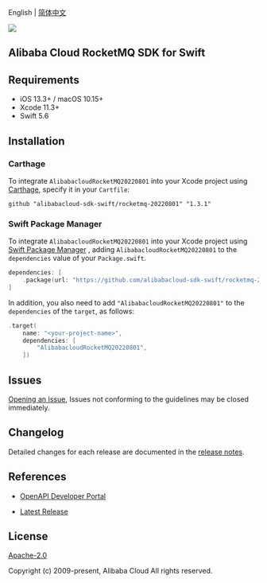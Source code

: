 English | [简体中文](README-CN.md)

![](https://aliyunsdk-pages.alicdn.com/icons/AlibabaCloud.svg)

## Alibaba Cloud RocketMQ SDK for Swift

## Requirements

- iOS 13.3+ / macOS 10.15+
- Xcode 11.3+
- Swift 5.6

## Installation

### Carthage

To integrate `AlibabacloudRocketMQ20220801` into your Xcode project using [Carthage](https://github.com/Carthage/Carthage), specify it in your `Cartfile`:

```ogdl
github "alibabacloud-sdk-swift/rocketmq-20220801" "1.3.1"
```

### Swift Package Manager

To integrate `AlibabacloudRocketMQ20220801` into your Xcode project using [Swift Package Manager](https://swift.org/package-manager/) , adding `AlibabacloudRocketMQ20220801` to the `dependencies` value of your `Package.swift`.

```swift
dependencies: [
    .package(url: "https://github.com/alibabacloud-sdk-swift/rocketmq-20220801.git", from: "1.3.1")
]
```

In addition, you also need to add `"AlibabacloudRocketMQ20220801"` to the `dependencies` of the `target`, as follows:

```swift
.target(
    name: "<your-project-name>",
    dependencies: [
        "AlibabacloudRocketMQ20220801",
    ])
```

## Issues

[Opening an Issue](https://github.com/alibabacloud-sdk-swift/rocketmq-20220801/issues/new), Issues not conforming to the guidelines may be closed immediately.

## Changelog

Detailed changes for each release are documented in the [release notes](./ChangeLog.txt).

## References

* [OpenAPI Developer Portal](https://next.api.alibabacloud.com/home)
- [Latest Release](https://github.com/alibabacloud-sdk-swift/rocketmq-20220801)

## License

[Apache-2.0](http://www.apache.org/licenses/LICENSE-2.0)

Copyright (c) 2009-present, Alibaba Cloud All rights reserved.
